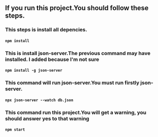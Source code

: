 ## If you run this project.You should follow these steps.


### This steps is install all depencies.

#### `npm install`

### This is install json-server.The previous command may have installed. I added because I'm not sure

#### `npm install -g json-server`



### This command will run json-server.You must run firstly json-server.

#### `npx json-server --watch db.json`


### This command run this project.You will get a warning, you should answer yes to that warning

#### `npm start`



